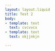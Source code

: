 ```yaml
---
layout: layout.liquid
title: Test 2
body:
- template: text
  text: cvcvvcx
- template: text
  text: nkjjnkjn

---
```

